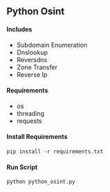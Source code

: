 ## Python Osint 

#### Includes
- Subdomain Enumeration
- Dnslookup
- Reversdns
- Zone Transfer
- Reverse Ip

#### Requirements

- os
- threading
- requests


#### Install Requirements
`pip install -r requirements.txt`


#### Run Script
`python python_osint.py`

